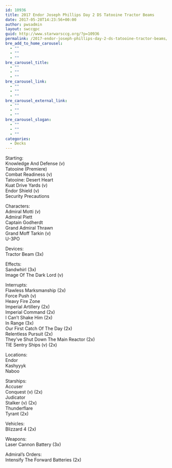 ```yaml
---
id: 10936
title: 2017 Endor Joseph Phillips Day 2 DS Tatooine Tractor Beams
date: 2017-05-28T14:23:56+00:00
author: pwsadmin
layout: swccgpc
guid: http://www.starwarsccg.org/?p=10936
permalink: /2017-endor-joseph-phillips-day-2-ds-tatooine-tractor-beams/
bre_add_to_home_carousel:
  - ""
  - ""
  - ""
bre_carousel_title:
  - ""
  - ""
  - ""
bre_carousel_link:
  - ""
  - ""
  - ""
bre_carousel_external_link:
  - ""
  - ""
  - ""
bre_carousel_slogan:
  - ""
  - ""
  - ""
categories:
  - Decks
---
```

Starting:  
Knowledge And Defense (v)  
Tatooine (Premiere)  
Combat Readiness (v)  
Tatooine: Desert Heart  
Kuat Drive Yards (v)  
Endor Shield (v)  
Security Precautions

Characters:  
Admiral Motti (v)  
Admiral Piett  
Captain Godherdt  
Grand Admiral Thrawn  
Grand Moff Tarkin (v)  
U-3PO

Devices:  
Tractor Beam (3x)

Effects:  
Sandwhirl (3x)  
Image Of The Dark Lord (v)

Interrupts:  
Flawless Marksmanship (2x)  
Force Push (v)  
Heavy Fire Zone  
Imperial Artillery (2x)  
Imperial Command (2x)  
I Can&#8217;t Shake Him (2x)  
In Range (3x)  
Our First Catch Of The Day (2x)  
Relentless Pursuit (2x)  
They&#8217;ve Shut Down The Main Reactor (2x)  
TIE Sentry Ships (v) (2x)

Locations:  
Endor  
Kashyyyk  
Naboo

Starships:  
Accuser  
Conquest (v) (2x)  
Judicator  
Stalker (v) (2x)  
Thunderflare  
Tyrant (2x)

Vehicles:  
Blizzard 4 (2x)

Weapons:  
Laser Cannon Battery (3x)

Admiral&#8217;s Orders:  
Intensify The Forward Batteries (2x)